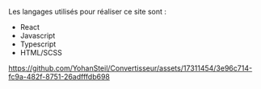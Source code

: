 Les langages utilisés pour réaliser ce site sont :
- React
- Javascript
- Typescript
- HTML/SCSS



https://github.com/YohanSteil/Convertisseur/assets/17311454/3e96c714-fc9a-482f-8751-26adfffdb698

